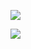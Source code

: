 ![](https://github-readme-stats.vercel.app/api/top-langs/?username=ham-burger&count_private=true&theme=dark&layout=compact)

[![](https://img.shields.io/badge/twitter-%231DA1F2.svg?&style=for-the-badge&logo=twitter&logoColor=white)](https://twitter.com/derakudo)
